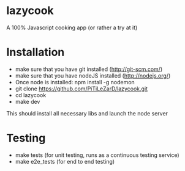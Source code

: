 lazycook
========

A 100% Javascript cooking app (or rather a try at it)

Installation
============
 * make sure that you have git installed (http://git-scm.com/)
 * make sure that you have nodeJS installed (http://nodejs.org/)
 * Once node is installed: npm install -g nodemon
 * git clone https://github.com/PiTiLeZarD/lazycook.git
 * cd lazycook
 * make dev 
 
This should install all necessary libs and launch the node server

Testing
=======
 * make tests (for unit testing, runs as a continuous testing service)
 * make e2e_tests (for end to end testing)
